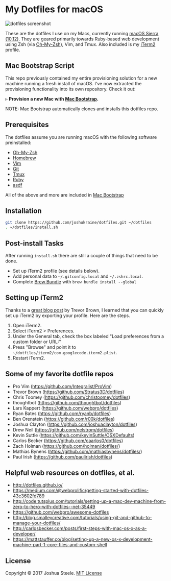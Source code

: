 My Dotfiles for macOS
=====================

![dotfiles screenshot][screenshot]

These are the dotfiles I use on my Macs, currently running [macOS Sierra (10.12)][sierra]. They are geared primarily towards Ruby-based web development using Zsh (via [Oh-My-Zsh][oh-my-zsh]), Vim, and Tmux. Also included is my [iTerm2][iterm2] profile.


Mac Bootstrap Script
--------------------

This repo previously contained my entire provisioning solution for a new machine running a fresh install of macOS. I've now extracted the provisioning functionality into its own repository. Check it out:

&#9657; **Provision a new Mac with [Mac Bootstrap][mac-bootstrap].**

NOTE: Mac Bootstrap automatically clones and installs this dotfiles repo.


Prerequisites
-------------

The dotfiles assume you are running macOS with the following software preinstalled:

* [Oh-My-Zsh][oh-my-zsh]
* [Homebrew][homebrew]
* [Vim][vim]
* [Git][git]
* [Tmux][tmux]
* [Ruby][ruby]
* [asdf][asdf]

All of the above and more are included in [Mac Bootstrap][mac-bootstrap]


Installation
------------

```sh
git clone https://github.com/joshukraine/dotfiles.git ~/dotfiles
. ~/dotfiles/install.sh
```


Post-install Tasks
------------------

After running `install.sh` there are still a couple of things that need to be done.

* Set up iTerm2 profile (see details below).
* Add personal data to `~/.gitconfig.local` and `~/.zshrc.local`.
* Complete [Brew Bundle][brew-bundle] with `brew bundle install --global`


Setting up iTerm2
----------------

Thanks to a [great blog post][blog-post] by Trevor Brown, I learned that you can quickly set up iTerm2 by exporting your profile. Here are the steps.

1. Open iTerm2.
2. Select iTerm2 > Preferences.
3. Under the General tab, check the box labeled "Load preferences from a custom folder or URL:"
4. Press "Browse" and point it to `~/dotfiles/iterm2/com.googlecode.iterm2.plist`.
5. Restart iTerm2.


Some of my favorite dotfile repos
---------------------------------

* Pro Vim (https://github.com/Integralist/ProVim)
* Trevor Brown (https://github.com/Stratus3D/dotfiles)
* Chris Toomey (https://github.com/christoomey/dotfiles)
* thoughtbot (https://github.com/thoughtbot/dotfiles)
* Lars Kappert (https://github.com/webpro/dotfiles)
* Ryan Bates (https://github.com/ryanb/dotfiles)
* Ben Orenstein (https://github.com/r00k/dotfiles)
* Joshua Clayton (https://github.com/joshuaclayton/dotfiles)
* Drew Neil (https://github.com/nelstrom/dotfiles)
* Kevin Suttle (https://github.com/kevinSuttle/OSXDefaults)
* Carlos Becker (https://github.com/caarlos0/dotfiles)
* Zach Holman (https://github.com/holman/dotfiles/)
* Mathias Bynens (https://github.com/mathiasbynens/dotfiles/)
* Paul Irish (https://github.com/paulirish/dotfiles)


Helpful web resources on dotfiles, et al.
-----------------------------------------

* http://dotfiles.github.io/
* https://medium.com/@webprolific/getting-started-with-dotfiles-43c3602fd789
* http://code.tutsplus.com/tutorials/setting-up-a-mac-dev-machine-from-zero-to-hero-with-dotfiles--net-35449
* https://github.com/webpro/awesome-dotfiles
* http://blog.smalleycreative.com/tutorials/using-git-and-github-to-manage-your-dotfiles/
* http://carlosbecker.com/posts/first-steps-with-mac-os-x-as-a-developer/
* https://mattstauffer.co/blog/setting-up-a-new-os-x-development-machine-part-1-core-files-and-custom-shell


License
-------

Copyright &copy; 2017 Joshua Steele. [MIT License][license]


[screenshot]: https://s3.amazonaws.com/images.jsua.co/dotfiles-demo.png
[mac-bootstrap]: http://jsua.co/macos
[sierra]: http://www.apple.com/macos/sierra/
[iterm2]: https://www.iterm2.com/
[oh-my-zsh]: https://github.com/robbyrussell/oh-my-zsh
[homebrew]: http://brew.sh
[vim]: http://www.vim.org/
[git]: https://git-scm.com/
[tmux]: http://tmux.github.io/
[ruby]: https://www.ruby-lang.org/en
[asdf]: https://github.com/asdf-vm/asdf
[brew-bundle]: https://github.com/Homebrew/homebrew-bundle
[blog-post]: http://stratus3d.com/blog/2015/02/28/sync-iterm2-profile-with-dotfiles-repository/
[license]: https://github.com/joshukraine/dotfiles/blob/master/LICENSE
